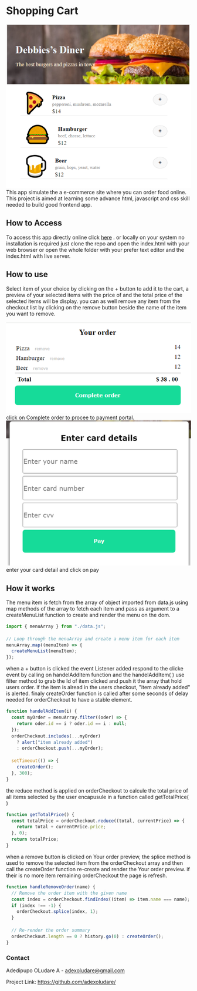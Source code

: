 # Shopping Cart
![Shopping Cart Menu](/images/menu.PNG)
This app simulate the a e-commerce site where you can order food online.
This project is aimed at learning some advance html, javascript and css skill needed to build good frontend app.

## How to Access

To access this app directly online click [here](#)
. or
locally on your system no installation is required just clone the repo and open the index.html with your web browser or open the whole folder with your prefer text editor and the index.html with live server.

## How to use
Select item of your choice by clicking on the + button to add it to the cart, a preview of your selected items with the price of and the total price of the selected items will be display. you can as well remove any item from the checkout list by clicking on the remove button beside the name of the item you want to remove.

![Checkout Preview](/images/checkout.PNG)
click on Complete order to procee to payment portal.
![make payment](/images/payment.PNG)
enter your card detail and click on pay

## How it works
The menu item is fetch from the array of object imported from data.js using map methods of the array to fetch each item and pass as argument to a createMenuList function to create and render the menu on the dom.
```javascript
import { menuArray } from "./data.js";

// Loop through the menuArray and create a menu item for each item
menuArray.map((menuItem) => {
  createMenuList(menuItem);
});

```
when a + button is clicked the event Listener added respond to the clicke event by calling on handelAddItem function and the handelAddItem( ) use filter method to grab the Id of item clicked and push it the array that hold users order. if the item is alread in the users checkout, "item already added" is alerted. finaly createOrder function is called after some seconds of delay needed for orderCheckout to have a stable element.
```js
function handelAddItem(i) {
  const myOrder = menuArray.filter((oder) => {
    return oder.id == i ? oder.id == i : null;
  });
  orderCheckout.includes(...myOrder)
    ? alert("item already added")
    : orderCheckout.push(...myOrder);

  setTimeout(() => {
    createOrder();
  }, 300);
}
```
the reduce method is applied on orderCheckout to calcule the total price of all items selected by the user encapusule in a function called getTotalPrice( )
```js
function getTotalPrice() {
  const totalPrice = orderCheckout.reduce((total, currentPrice) => {
    return total + currentPrice.price;
  }, 0);
  return totalPrice;
}
```
when a remove button is clicked on Your order preview, the splice method is used to remove the selected item from the orderCheckout array and then call the createOrder function re-create and render the Your order preview. if their is no more item remaining orderCheckout the page is refresh.
```js
function handleRemoveOrder(name) {
  // Remove the order item with the given name
  const index = orderCheckout.findIndex((item) => item.name === name);
  if (index !== -1) {
    orderCheckout.splice(index, 1);
  }

  // Re-render the order summary
  orderCheckout.length == 0 ? history.go(0) : createOrder();
}
```

### Contact

Adedipupo OLudare A - adexoludare@gmail.com

Project Link: https://github.com/adexoludare/
